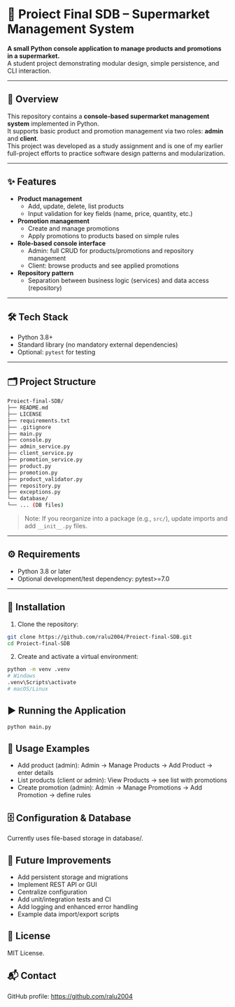 # 🛒 Proiect Final SDB – Supermarket Management System

**A small Python console application to manage products and promotions in a supermarket.**  
A student project demonstrating modular design, simple persistence, and CLI interaction.

---

## 📌 Overview
This repository contains a **console-based supermarket management system** implemented in Python.  
It supports basic product and promotion management via two roles: **admin** and **client**.  
This project was developed as a study assignment and is one of my earlier full-project efforts to practice software design patterns and modularization.

---

## ✨ Features
- **Product management**
  - Add, update, delete, list products
  - Input validation for key fields (name, price, quantity, etc.)
- **Promotion management**
  - Create and manage promotions
  - Apply promotions to products based on simple rules
- **Role-based console interface**
  - Admin: full CRUD for products/promotions and repository management
  - Client: browse products and see applied promotions
- **Repository pattern**
  - Separation between business logic (services) and data access (repository)

---

## 🛠 Tech Stack
- Python 3.8+
- Standard library (no mandatory external dependencies)
- Optional: `pytest` for testing

---

## 🗂 Project Structure
```bash
Proiect-final-SDB/
├── README.md
├── LICENSE
├── requirements.txt
├── .gitignore
├── main.py
├── console.py
├── admin_service.py
├── client_service.py
├── promotion_service.py
├── product.py
├── promotion.py
├── product_validator.py
├── repository.py
├── exceptions.py
└── database/
└── ... (DB files)
```
> Note: If you reorganize into a package (e.g., `src/`), update imports and add `__init__.py` files.

---

## ⚙️ Requirements
- Python 3.8 or later
- Optional development/test dependency:
  pytest>=7.0

---

## 🚀 Installation
1. Clone the repository:
```bash
git clone https://github.com/ralu2004/Proiect-final-SDB.git
cd Proiect-final-SDB
```
2. Create and activate a virtual environment:
```bash
python -m venv .venv
# Windows
.venv\Scripts\activate
# macOS/Linux
```

## ▶️ Running the Application
```bash
python main.py
```

## 📖 Usage Examples
- Add product (admin): Admin → Manage Products → Add Product → enter details
- List products (client or admin): View Products → see list with promotions
- Create promotion (admin): Admin → Manage Promotions → Add Promotion → define rules

## 🗄 Configuration & Database
Currently uses file-based storage in database/.

## 🔮 Future Improvements
- Add persistent storage and migrations
- Implement REST API or GUI
- Centralize configuration
- Add unit/integration tests and CI
- Add logging and enhanced error handling
- Example data import/export scripts

## 📜 License
MIT License.

## 📬 Contact
GitHub profile: https://github.com/ralu2004
